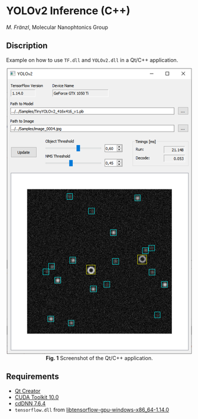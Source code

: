# YOLOv2 Inference (C++)

*M. Fränzl*, Molecular Nanophtonics Group

## Discription

Example on how to use `TF.dll` and `YOLOv2.dll` in a Qt/C++ application.

<p align="center">
  <img src="../Resources/YOLOv2-Qt-Screenshot.png" width=500> <br>
  <b>Fig. 1</b> Screenshot of the Qt/C++ application.
</p>


## Requirements 

- [Qt Creator](https://www.qt.io/download-qt-installer)
- [CUDA Toolkit 10.0](https://developer.nvidia.com/cuda-10.0-download-archive)
- [cdDNN 7.6.4](https://developer.nvidia.com/rdp/cudnn-archive)
- `tensorflow.dll` from [libtensorflow-gpu-windows-x86_64-1.14.0](https://storage.googleapis.com/tensorflow/libtensorflow/libtensorflow-gpu-windows-x86_64-1.14.0.zip)




